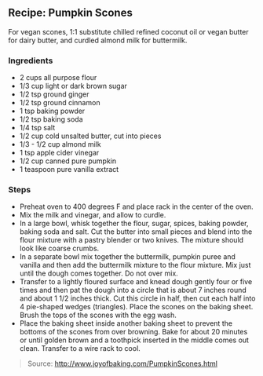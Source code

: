 ## Recipe: Pumpkin Scones
For vegan scones, 1:1 substitute chilled refined coconut oil or vegan butter for dairy butter, and curdled almond milk for buttermilk.  


### Ingredients
 - 2 cups all purpose flour
 - 1/3 cup light or dark brown sugar
 - 1/2 tsp ground ginger
 - 1/2 tsp ground cinnamon
 - 1 tsp baking powder
 - 1/2 tsp baking soda
 - 1/4 tsp salt
 - 1/2 cup cold unsalted butter, cut into pieces
 - 1/3 - 1/2 cup almond milk
 - 1 tsp apple cider vinegar
 - 1/2 cup canned pure pumpkin
 - 1 teaspoon pure vanilla extract

### Steps
 - Preheat oven to 400 degrees F and place rack in the center of the oven.
 - Mix the milk and vinegar, and allow to curdle.
 - In a large bowl, whisk together the flour, sugar, spices, baking powder, baking soda and salt. Cut the butter into small pieces and blend into the flour mixture with a pastry blender or two knives. The mixture should look like coarse crumbs.
 - In a separate bowl mix together the buttermilk, pumpkin puree and vanilla and then add the buttermilk mixture to the flour mixture. Mix just until the dough comes together. Do not over mix.
 - Transfer to a lightly floured surface and knead dough gently four or five times and then pat the dough into a circle that is about 7 inches round and about 1 1/2 inches thick. Cut this circle in half, then cut each half into 4 pie-shaped wedges (triangles). Place the scones on the baking sheet. Brush the tops of the scones with the egg wash.
 - Place the baking sheet inside another baking sheet to prevent the bottoms of the scones from over browning. Bake for about 20 minutes or until golden brown and a toothpick inserted in the middle comes out clean. Transfer to a wire rack to cool.

> Source: http://www.joyofbaking.com/PumpkinScones.html
